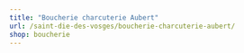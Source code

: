 ```yaml
---
title: "Boucherie charcuterie Aubert"
url: /saint-die-des-vosges/boucherie-charcuterie-aubert/
shop: boucherie
---
```


